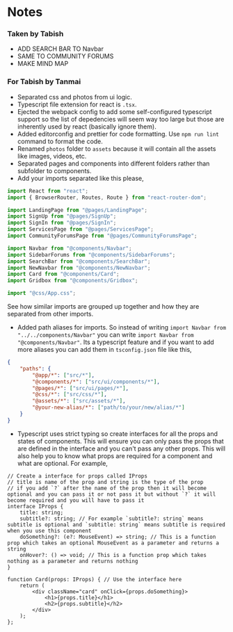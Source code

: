 # Notes

### Taken by Tabish

* ADD SEARCH BAR TO Navbar
* SAME TO COMMUNITY FORUMS
* MAKE MIND MAP

### For Tabish by Tanmai

* Separated css and photos from ui logic.
* Typescript file extension for react is `.tsx`.
* Ejected the webpack config to add some self-configured typescript support so the list of depedencies will seem way too large but those are inherently used by react (basically ignore them).
* Added editorconfig and prettier for code formatting. Use `npm run lint` command to format the code.
* Renamed `photos` folder to `assets` because it will contain all the assets like images, videos, etc.
* Separated pages and components into different folders rather than subfolder to components.
* Add your imports separated like this please,
```ts
import React from "react";
import { BrowserRouter, Routes, Route } from "react-router-dom";

import LandingPage from "@pages/LandingPage";
import SignUp from "@pages/SignUp";
import SignIn from "@pages/SignIn";
import ServicesPage from "@pages/ServicesPage";
import CommunityForumsPage from "@pages/CommunityForumsPage";

import Navbar from "@components/Navbar";
import SidebarForums from "@components/SidebarForums";
import SearchBar from "@components/SearchBar";
import NewNavbar from "@components/NewNavbar";
import Card from "@components/Card";
import Gridbox from "@components/Gridbox";

import "@css/App.css";
```
See how similar imports are grouped up together and how they are separated from other imports.
* Added path aliases for imports. So instead of writing `import Navbar from "../../components/Navbar"` you can write `import Navbar from "@components/Navbar"`. Its a typescript feature and if you want to add more aliases you can add them in `tsconfig.json` file like this,
```json
{
    "paths": {
        "@app/*": ["src/*"],
        "@components/*": ["src/ui/components/*"],
        "@pages/*": ["src/ui/pages/*"],
        "@css/*": ["src/css/*"],
        "@assets/*": ["src/assets/*"],
        "@your-new-alias/*": ["path/to/your/new/alias/*"]
    }
}
```
* Typescript uses strict typing so create interfaces for all the props and states of components. This will ensure you can only pass the props that are defined in the interface and you can't pass any other props. This will also help you to know what props are required for a component and what are optional. For example,

```tsx
// Create a interface for props called IProps
// title is name of the prop and string is the type of the prop
// if you add `?` after the name of the prop then it will become optional and you can pass it or not pass it but without `?` it will become required and you will have to pass it
interface IProps {
    title: string;
    subtitle?: string; // For example `subtitle?: string` means subtitle is optional and `subtitle: string` means subtitle is required when you use this component
    doSomething?: (e?: MouseEvent) => string; // This is a function prop which takes an optional MouseEvent as a parameter and returns a string
    onHover?: () => void; // This is a function prop which takes nothing as a parameter and returns nothing
}

function Card(props: IProps) { // Use the interface here
    return (
        <div className="card" onClick={props.doSomething}>
            <h1>{props.title}</h1>
            <h2>{props.subtitle}</h2>
        </div>
    );
};
```


